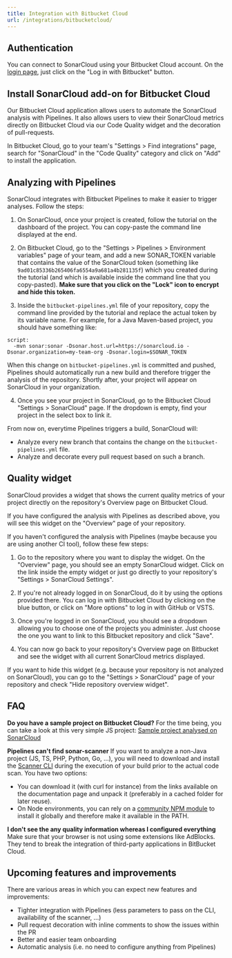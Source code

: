 ```yaml
---
title: Integration with Bitbucket Cloud
url: /integrations/bitbucketcloud/
---
```


## Authentication

You can connect to SonarCloud using your Bitbucket Cloud account. On the [login page](/#sonarcloud#/sessions/new), just click on the "Log in with Bitbucket" button.

## Install SonarCloud add-on for Bitbucket Cloud

Our Bitbucket Cloud application allows users to automate the SonarCloud analysis with Pipelines. It also allows users to view their SonarCloud metrics directly on Bitbucket Cloud via our Code Quality widget and the decoration of pull-requests.

In Bitbucket Cloud, go to your team's "Settings > Find integrations" page, search for "SonarCloud" in the "Code Quality" category and click on "Add" to install the application.

## Analyzing with Pipelines

SonarCloud integrates with Bitbucket Pipelines to make it easier to trigger analyses. Follow the steps:

1.  On SonarCloud, once your project is created, follow the tutorial on the dashboard of the project. You can copy-paste the command line displayed at the end.

2.  On Bitbucket Cloud, go to the "Settings > Pipelines > Environment variables" page of your team, and add a new SONAR_TOKEN variable that contains the value of the SonarCloud token (something like `9ad01c85336b265406fa6554a9a681a4b281135f`) which you created during the tutorial (and which is available inside the command line that you copy-pasted). **Make sure that you click on the "Lock" icon to encrypt and hide this token.**

3.  Inside the `bitbucket-pipelines.yml` file of your repository, copy the command line provided by the tutorial and replace the actual token by its variable name. For example, for a Java Maven-based project, you should have something like:

```
script:
  -mvn sonar:sonar -Dsonar.host.url=https://sonarcloud.io -Dsonar.organization=my-team-org -Dsonar.login=$SONAR_TOKEN
```

When this change on `bitbucket-pipelines.yml` is committed and pushed, Pipelines should automatically run a new build and therefore trigger the analysis of the repository. Shortly after, your project will appear on SonarCloud in your organization.

4.  Once you see your project in SonarCloud, go to the Bitbucket Cloud "Settings > SonarCloud" page. If the dropdown is empty, find your project in the select box to link it.

From now on, everytime Pipelines triggers a build, SonarCloud will:

* Analyze every new branch that contains the change on the `bitbucket-pipelines.yml` file.
* Analyze and decorate every pull request based on such a branch.

## Quality widget

SonarCloud provides a widget that shows the current quality metrics of your project directly on the repository's Overview page on Bitbucket Cloud.

If you have configured the analysis with Pipelines as described above, you will see this widget on the "Overview" page of your repository.

If you haven't configured the analysis with Pipelines (maybe because you are using another CI tool), follow these few steps:

1.  Go to the repository where you want to display the widget. On the "Overview" page, you should see an empty SonarCloud widget. Click on the link inside the empty widget or just go directly to your repository's "Settings > SonarCloud Settings".

2.  If you're not already logged in on SonarCloud, do it by using the options provided there. You can log in with Bitbucket Cloud by clicking on the blue button, or click on "More options" to log in with GitHub or VSTS.

3.  Once you're logged in on SonarCloud, you should see a dropdown allowing you to choose one of the projects you administer. Just choose the one you want to link to this Bitbucket repository and click "Save".

4.  You can now go back to your repository's Overview page on Bitbucket and see the widget with all current SonarCloud metrics displayed.

If you want to hide this widget (e.g. because your repository is not analyzed on SonarCloud), you can go to the "Settings > SonarCloud" page of your repository and check "Hide repository overview widget".

## FAQ

**Do you have a sample project on Bitbucket Cloud?**
For the time being, you can take a look at this very simple JS project: [Sample project analysed on SonarCloud](https://bitbucket.org/bellingard/fab)

**Pipelines can't find sonar-scanner**
If you want to analyze a non-Java project (JS, TS, PHP, Python, Go, ...), you will need to download and install the [Scanner CLI](https://redirect.sonarsource.com/doc/install-configure-scanner.html) during the execution of your build prior to the actual code scan. You have two options:

* You can download it (with curl for instance) from the links available on the documentation page and unpack it (preferably in a cached folder for later reuse).
* On Node environments, you can rely on a [community NPM module](https://www.npmjs.com/package/sonarqube-scanner) to install it globally and therefore make it available in the PATH.

**I don't see the any quality information whereas I configured everything**
Make sure that your browser is not using some extensions like AdBlocks. They tend to break the integration of third-party applications in BitBucket Cloud.

## Upcoming features and improvements

There are various areas in which you can expect new features and improvements:

* Tighter integration with Pipelines (less parameters to pass on the CLI, availability of the scanner, ...)
* Pull request decoration with inline comments to show the issues within the PR
* Better and easier team onboarding
* Automatic analysis (i.e. no need to configure anything from Pipelines)
